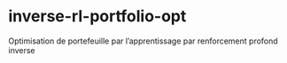 # inverse-rl-portfolio-opt
Optimisation de portefeuille par l’apprentissage par renforcement profond inverse
